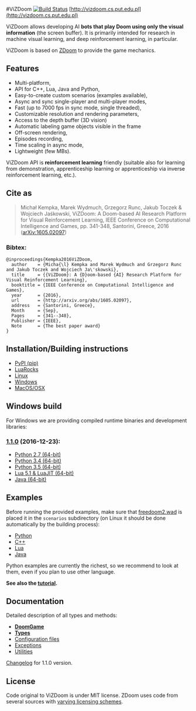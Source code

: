 #ViZDoom [![Build Status](https://travis-ci.org/Marqt/ViZDoom.svg?branch=master)](https://travis-ci.org/Marqt/ViZDoom)
[http://vizdoom.cs.put.edu.pl](http://vizdoom.cs.put.edu.pl)

ViZDoom allows developing AI **bots that play Doom using only the visual information** (the screen buffer). It is primarily intended for research in machine visual learning, and deep reinforcement learning, in particular.

ViZDoom is based on [ZDoom](https://github.com/rheit/zdoom) to provide the game mechanics.

## Features
- Multi-platform,
- API for C++, Lua, Java and Python,
- Easy-to-create custom scenarios (examples available),
- Async and sync single-player and multi-player modes,
- Fast (up to 7000 fps in sync mode, single threaded),
- Customizable resolution and rendering parameters,
- Access to the depth buffer (3D vision)
- Automatic labeling game objects visible in the frame
- Off-screen rendering,
- Episodes recording,
- Time scaling in async mode,
- Lightweight (few MBs).

ViZDoom API is **reinforcement learning** friendly (suitable also for learning from demonstration, apprenticeship learning or apprenticeship via inverse reinforcement learning, etc.).


## Cite as

>Michał Kempka, Marek Wydmuch, Grzegorz Runc, Jakub Toczek & Wojciech Jaśkowski, ViZDoom: A Doom-based AI Research Platform for Visual Reinforcement Learning, IEEE Conference on Computational Intelligence and Games, pp. 341-348, Santorini, Greece, 2016	([arXiv:1605.02097](http://arxiv.org/abs/1605.02097))
### Bibtex:
```
@inproceedings{Kempka2016ViZDoom,
  author    = {Micha{\l} Kempka and Marek Wydmuch and Grzegorz Runc and Jakub Toczek and Wojciech Ja\'skowski},
  title     = {{ViZDoom}: A {D}oom-based {AI} Research Platform for Visual Reinforcement Learning},
  booktitle = {IEEE Conference on Computational Intelligence and Games},  
  year      = {2016},
  url       = {http://arxiv.org/abs/1605.02097},
  address   = {Santorini, Greece},
  Month     = {Sep},
  Pages     = {341--348},
  Publisher = {IEEE},
  Note      = {The best paper award}
}
```

## Installation/Building instructions

- [PyPI (pip)](doc/Building.md#pypi)
- [LuaRocks](doc/Building.md#luarocks)
- [Linux](doc/Building.md#linux)
- [Windows](doc/Building.md#windows)
- [MacOS/OSX](doc/Building.md#osx)


## Windows build
For Windows we are providing compiled runtime binaries and development libraries:

### [1.1.0](https://github.com/Marqt/ViZDoom/releases/tag/1.1.0) (2016-12-23):
- [Python 2.7 (64-bit)](https://github.com/Marqt/ViZDoom/releases/download/1.1.0/ViZDoom-1.1.0-Win-Python27-x86_64.zip)
- [Python 3.4 (64-bit)](https://github.com/Marqt/ViZDoom/releases/download/1.1.0/ViZDoom-1.1.0-Win-Python34-x86_64.zip)
- [Python 3.5 (64-bit)](https://github.com/Marqt/ViZDoom/releases/download/1.1.0/ViZDoom-1.1.0-Win-Python35-x86_64.zip)
- [Lua 5.1 & LuaJIT (64-bit)](https://github.com/Marqt/ViZDoom/releases/download/1.1.0/ViZDoom-1.1.0-Win-Lua51-LuaJIT-x86_64.zip)
- [Java (64-bit)](https://github.com/Marqt/ViZDoom/releases/download/1.1.0/ViZDoom-1.1.0-Win-Java-x86_64.zip)


## Examples

Before running the provided examples, make sure that [freedoom2.wad](https://freedoom.github.io/download.html) is placed it in the ``scenarios`` subdirectory (on Linux it should be done automatically by the building process):

- [Python](examples/python)
- [C++](examples/c%2B%2B)
- [Lua](examples/lua)
- [Java](examples/java)

Python examples are currently the richest, so we recommend to look at them, even if you plan to use other language.

**See also the [tutorial](http://vizdoom.cs.put.edu.pl/tutorial).**


## Documentation

Detailed description of all types and methods:

- **[DoomGame](doc/DoomGame.md)**
- **[Types](doc/Types.md)**
- [Configuration files](doc/ConfigFile.md)
- [Exceptions](doc/Exceptions.md)
- [Utilities](doc/Utilities.md)

[Changelog](doc/Changelog.md) for 1.1.0 version.


## License

Code original to ViZDoom is under MIT license. ZDoom uses code from several sources with [varying licensing schemes](http://zdoom.org/wiki/license).
